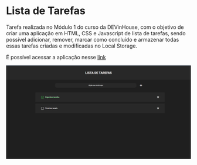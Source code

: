 # Lista de Tarefas

Tarefa realizada no Módulo 1 do curso da DEVinHouse, com o objetivo de criar uma aplicação em HTML, CSS e Javascript de lista de tarefas, sendo possível adicionar, remover, marcar como concluído e armazenar todas essas tarefas criadas e modificadas no Local Storage.

É possível acessar a aplicação nesse [link](https://otaviospadilha.github.io/lista_de_tarefas_html_css_js/)

![Print da Aplicação](/assets/printApp.png)

